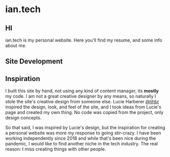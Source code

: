 # ian.tech

## HI

ian.tech is my personal website. Here you'll find my resume, and some info about me.

## Site Development

## Inspiration

I built this site by hand, not using any kind of content manager, its **mostly** my code. I am not a great creative designer by any means, so naturally I stole the site's creative design from someone else. Lucie Harberer [@lihbr](https://lihbr.com) inspired the design, look, and feel of the site, and I took ideas from Lucie's page and created my own thing. No code was copied from the project, only design concepts.

So that said, I was inspired by Lucie's design, but the inspiration for creating a personal website was more my response to going stir-crazy. I have been working independently since 2018 and while that's been nice during the pandemic, I would like to find another niche in the tech industry. The real reason: I miss creating things with other people.
